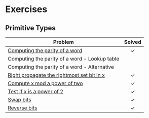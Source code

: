 Exercises
=========

Primitive Types
---------------

| Problem                                                                  | Solved  |
|--------------------------------------------------------------------------|:-------:|
| [Computing the parity of a word][1]                                      |    ✓    |
| Computing the parity of a word - Lookup table                            |         |
| Computing the parity of a word - Alternative                             |         |
| [Right propagate the rightmost set bit in x][2]                          |    ✓    |
| [Compute x mod a power of two][3]                                        |    ✓    |
| [Test if x is a power of 2][4]                                           |    ✓    |
| [Swap bits][5]                                                           |    ✓    | 
| [Reverse bits][6]                                                        |    ✓    |

[1]:   ptypes/parity.go
[2]:   ptypes/rightpropagate.go
[3]:   ptypes/modpoweroftwo.go
[4]:   ptypes/poweroftwo.go
[5]:   ptypes/swap.go
[6]:   ptypes/reverse.go
